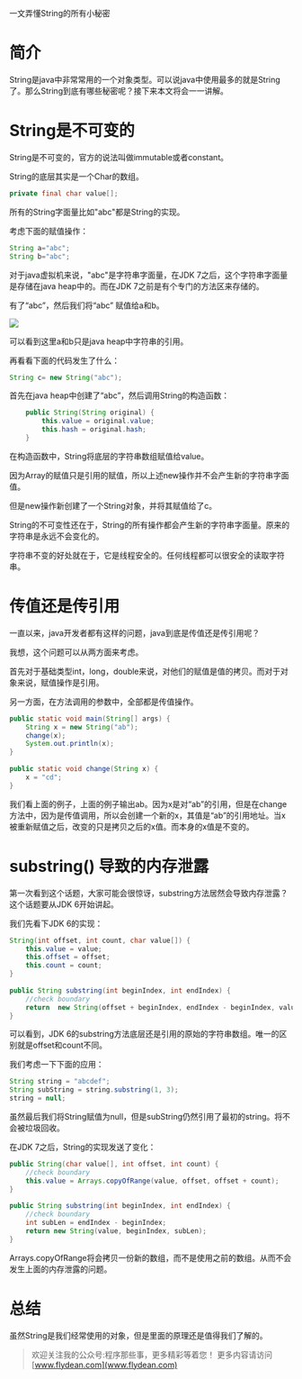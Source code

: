 一文弄懂String的所有小秘密

# 简介

String是java中非常常用的一个对象类型。可以说java中使用最多的就是String了。那么String到底有哪些秘密呢？接下来本文将会一一讲解。

# String是不可变的

String是不可变的，官方的说法叫做immutable或者constant。

String的底层其实是一个Char的数组。

~~~java
private final char value[];
~~~

所有的String字面量比如"abc"都是String的实现。

考虑下面的赋值操作：

~~~java
String a="abc";
String b="abc";
~~~

对于java虚拟机来说，"abc"是字符串字面量，在JDK 7之后，这个字符串字面量是存储在java heap中的。而在JDK 7之前是有个专门的方法区来存储的。

有了“abc”，然后我们将“abc” 赋值给a和b。

![](https://img-blog.csdnimg.cn/20200424224127726.png)

可以看到这里a和b只是java heap中字符串的引用。

再看看下面的代码发生了什么：

~~~java
String c= new String("abc");
~~~

首先在java heap中创建了“abc”，然后调用String的构造函数：

~~~java
    public String(String original) {
        this.value = original.value;
        this.hash = original.hash;
    }
~~~

在构造函数中，String将底层的字符串数组赋值给value。

因为Array的赋值只是引用的赋值，所以上述new操作并不会产生新的字符串字面值。

但是new操作新创建了一个String对象，并将其赋值给了c。

String的不可变性还在于，String的所有操作都会产生新的字符串字面量。原来的字符串是永远不会变化的。

字符串不变的好处就在于，它是线程安全的。任何线程都可以很安全的读取字符串。

# 传值还是传引用

一直以来，java开发者都有这样的问题，java到底是传值还是传引用呢？

我想，这个问题可以从两方面来考虑。

首先对于基础类型int，long，double来说，对他们的赋值是值的拷贝。而对于对象来说，赋值操作是引用。

另一方面，在方法调用的参数中，全部都是传值操作。

~~~java
public static void main(String[] args) {
	String x = new String("ab");
	change(x);
	System.out.println(x);
}
 
public static void change(String x) {
	x = "cd";
}
~~~

我们看上面的例子，上面的例子输出ab。因为x是对“ab”的引用，但是在change方法中，因为是传值调用，所以会创建一个新的x，其值是“ab”的引用地址。当x被重新赋值之后，改变的只是拷贝之后的x值。而本身的x值是不变的。

# substring() 导致的内存泄露

第一次看到这个话题，大家可能会很惊讶，substring方法居然会导致内存泄露？这个话题要从JDK 6开始讲起。

我们先看下JDK 6的实现：

~~~java
String(int offset, int count, char value[]) {
	this.value = value;
	this.offset = offset;
	this.count = count;
}
 
public String substring(int beginIndex, int endIndex) {
	//check boundary
	return  new String(offset + beginIndex, endIndex - beginIndex, value);
}
~~~

可以看到，JDK 6的substring方法底层还是引用的原始的字符串数组。唯一的区别就是offset和count不同。

我们考虑一下下面的应用：

~~~java
String string = "abcdef";
String subString = string.substring(1, 3);
string = null;
~~~

虽然最后我们将String赋值为null，但是subString仍然引用了最初的string。将不会被垃圾回收。

在JDK 7之后，String的实现发送了变化：

~~~java
public String(char value[], int offset, int count) {
	//check boundary
	this.value = Arrays.copyOfRange(value, offset, offset + count);
}
 
public String substring(int beginIndex, int endIndex) {
	//check boundary
	int subLen = endIndex - beginIndex;
	return new String(value, beginIndex, subLen);
}
~~~

Arrays.copyOfRange将会拷贝一份新的数组，而不是使用之前的数组。从而不会发生上面的内存泄露的问题。

# 总结

虽然String是我们经常使用的对象，但是里面的原理还是值得我们了解的。

> 欢迎关注我的公众号:程序那些事，更多精彩等着您！
> 更多内容请访问 [www.flydean.com](www.flydean.com)











